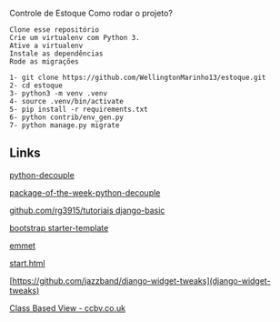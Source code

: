 Controle de Estoque
Como rodar o projeto?

    Clone esse repositório
    Crie um virtualenv com Python 3.
    Ative a virtualenv
    Instale as dependências
    Rode as migrações

    1- git clone https://github.com/WellingtonMarinho13/estoque.git
    2- cd estoque 
    3- python3 -m venv .venv 
    4- source .venv/bin/activate 
    5- pip install -r requirements.txt 
    6- python contrib/env_gen.py 
    7- python manage.py migrate
    
## Links

[python-decouple](https://github.com/henriquebastos/python-decouple)

[package-of-the-week-python-decouple](https://simpleisbetterthancomplex.com/2015/11/26/package-of-the-week-python-decouple.html)

[github.com/rg3915/tutoriais django-basic](https://github.com/rg3915/tutoriais/tree/master/django-basic)

[bootstrap starter-template](https://getbootstrap.com/docs/4.0/getting-started/introduction/)

[emmet](https://emmet.io/)

[start.html](https://github.com/JTruax/bootstrap-starter-template/blob/master/template/start.html)

[https://github.com/jazzband/django-widget-tweaks](django-widget-tweaks)

[Class Based View - ccbv.co.uk](https://ccbv.co.uk/)